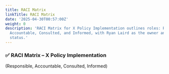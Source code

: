 ```yaml
---
title: RACI Matrix
linkTitle: RACI Matrix
date: '2025-04-30T00:57:00Z'
weight: 0
description: 'RACI Matrix for X Policy Implementation outlines roles: Responsible,
  Accountable, Consulted, and Informed, with Ryan Laird as the owner and a low priority
  status.'
---
```



### ✅ RACI Matrix – X Policy Implementation

(Responsible, Accountable, Consulted, Informed)

<!-- Unsupported block type: child_database -->
